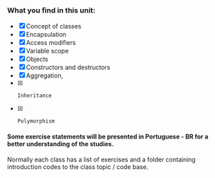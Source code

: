 ### What you find in this unit:
- [x]    Concept of classes
- [x]   Encapsulation
- [x]   Access modifiers
- [x]  Variable scope
- [x]   Objects
- [x]    Constructors and destructors
- [x]    Aggregation,
- [x]     Inheritance 
- [x]     Polymorphism
#### Some exercise statements will be presented in Portuguese - BR for a better understanding of the studies.
Normally each class has a list of exercises and a folder containing introduction codes to the class topic / code base.

